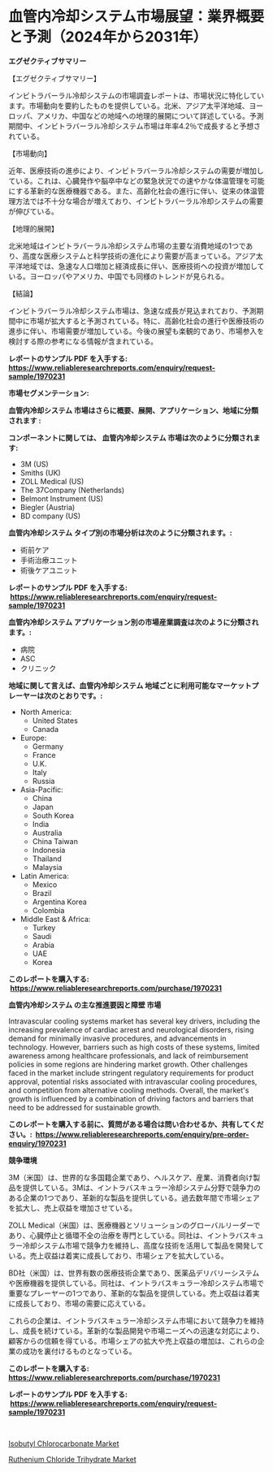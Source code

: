 <p><h1>血管内冷却システム市場展望：業界概要と予測（2024年から2031年）</h1></p><p><strong>エグゼクティブサマリー</strong></p>
<p><p>【エグゼクティブサマリー】</p><p>インビトラバーラル冷却システムの市場調査レポートは、市場状況に特化しています。市場動向を要約したものを提供している。北米、アジア太平洋地域、ヨーロッパ、アメリカ、中国などの地域への地理的展開について詳述している。予測期間中、インビトラバーラル冷却システム市場は年率4.2％で成長すると予想されている。</p><p>【市場動向】</p><p>近年、医療技術の進歩により、インビトラバーラル冷却システムの需要が増加している。これは、心臓発作や脳卒中などの緊急状況での速やかな体温管理を可能にする革新的な医療機器である。また、高齢化社会の進行に伴い、従来の体温管理方法では不十分な場合が増えており、インビトラバーラル冷却システムの需要が伸びている。</p><p>【地理的展開】</p><p>北米地域はインビトラバーラル冷却システム市場の主要な消費地域の1つであり、高度な医療システムと科学技術の進化により需要が高まっている。アジア太平洋地域では、急速な人口増加と経済成長に伴い、医療技術への投資が増加している。ヨーロッパやアメリカ、中国でも同様のトレンドが見られる。</p><p>【結論】</p><p>インビトラバーラル冷却システム市場は、急速な成長が見込まれており、予測期間中に市場が拡大すると予測されている。特に、高齢化社会の進行や医療技術の進歩に伴い、市場需要が増加している。今後の展望も楽観的であり、市場参入を検討する際の参考になる情報が含まれている。</p></p>
<p><strong>レポートのサンプル PDF を入手する: <a href="https://www.reliableresearchreports.com/enquiry/request-sample/1970231">https://www.reliableresearchreports.com/enquiry/request-sample/1970231</a></strong></p>
<p><strong>市場セグメンテーション:</strong></p>
<p><strong> 血管内冷却システム 市場はさらに概要、展開、アプリケーション、地域に分類されます :</strong></p>
<p><strong>コンポーネントに関しては、 血管内冷却システム 市場は次のように分類されます: &nbsp;</strong></p>
<p><ul><li>3M (US)</li><li>Smiths (UK)</li><li>ZOLL Medical (US)</li><li>The 37Company (Netherlands)</li><li>Belmont Instrument (US)</li><li>Biegler (Austria)</li><li>BD company (US)</li></ul></p>
<p><strong> 血管内冷却システム タイプ別の市場分析は次のように分類されます。:</strong></p>
<p><ul><li>術前ケア</li><li>手術治療ユニット</li><li>術後ケアユニット</li></ul></p>
<p><strong>レポートのサンプル PDF を入手する: &nbsp;<a href="https://www.reliableresearchreports.com/enquiry/request-sample/1970231">https://www.reliableresearchreports.com/enquiry/request-sample/1970231</a></strong></p>
<p><strong> 血管内冷却システム アプリケーション別の市場産業調査は次のように分類されます。:</strong></p>
<p><ul><li>病院</li><li>ASC</li><li>クリニック</li></ul></p>
<p><strong>地域に関して言えば、血管内冷却システム 地域ごとに利用可能なマーケットプレーヤーは次のとおりです。:</strong></p>
<p><ul>
    <li>
        North America:
        <ul>
            <li>United States</li>
            <li>Canada</li>
        </ul>
    </li>
    <li>
        Europe:
        <ul>
            <li>Germany</li>
            <li>France</li>
            <li>U.K.</li>
            <li>Italy</li>
            <li>Russia</li>
        </ul>
    </li>
    <li>
        Asia-Pacific:
        <ul>
            <li>China</li>
            <li>Japan</li>
            <li>South Korea</li>
            <li>India</li>
            <li>Australia</li>
            <li>China Taiwan</li>
            <li>Indonesia</li>
            <li>Thailand</li>
            <li>Malaysia</li>
        </ul>
    </li>
    <li>
        Latin America:
        <ul>
            <li>Mexico</li>
            <li>Brazil</li>
            <li>Argentina Korea</li>
            <li>Colombia</li>
        </ul>
    </li>
    <li>
        Middle East & Africa:
        <ul>
            <li>Turkey</li>
            <li>Saudi</li>
            <li>Arabia</li>
            <li>UAE</li>
            <li>Korea</li>
        </ul>
    </li>
    </ul></p>
<p><strong>このレポートを購入する: &nbsp;<a href="https://www.reliableresearchreports.com/purchase/1970231">https://www.reliableresearchreports.com/purchase/1970231</a></strong></p>
<p><strong>血管内冷却システム の主な推進要因と障壁 市場</strong></p>
<p><p>Intravascular cooling systems market has several key drivers, including the increasing prevalence of cardiac arrest and neurological disorders, rising demand for minimally invasive procedures, and advancements in technology. However, barriers such as high costs of these systems, limited awareness among healthcare professionals, and lack of reimbursement policies in some regions are hindering market growth. Other challenges faced in the market include stringent regulatory requirements for product approval, potential risks associated with intravascular cooling procedures, and competition from alternative cooling methods. Overall, the market's growth is influenced by a combination of driving factors and barriers that need to be addressed for sustainable growth.</p></p>
<p><strong>このレポートを購入する前に、質問がある場合は問い合わせるか、共有してください。:&nbsp; <a href="https://www.reliableresearchreports.com/enquiry/pre-order-enquiry/1970231">https://www.reliableresearchreports.com/enquiry/pre-order-enquiry/1970231</a></strong></p>
<p><strong>競争環境</strong></p>
<p><p>3M（米国）は、世界的な多国籍企業であり、ヘルスケア、産業、消費者向け製品を提供している。3Mは、イントラバスキュラー冷却システム分野で競争力のある企業の1つであり、革新的な製品を提供している。過去数年間で市場シェアを拡大し、売上収益を増加させている。</p><p>ZOLL Medical（米国）は、医療機器とソリューションのグローバルリーダーであり、心臓停止と循環不全の治療を専門としている。同社は、イントラバスキュラー冷却システム市場で競争力を維持し、高度な技術を活用して製品を開発している。売上収益は着実に成長しており、市場シェアを拡大している。</p><p>BD社（米国）は、世界有数の医療技術企業であり、医薬品デリバリーシステムや医療機器を提供している。同社は、イントラバスキュラー冷却システム市場で重要なプレーヤーの1つであり、革新的な製品を提供している。売上収益は着実に成長しており、市場の需要に応えている。</p><p>これらの企業は、イントラバスキュラー冷却システム市場において競争力を維持し、成長を続けている。革新的な製品開発や市場ニーズへの迅速な対応により、顧客からの信頼を得ている。市場シェアの拡大や売上収益の増加は、これらの企業の成功を裏付けるものとなっている。</p></p>
<p><strong>このレポートを購入する: &nbsp; <a href="https://www.reliableresearchreports.com/purchase/1970231">https://www.reliableresearchreports.com/purchase/1970231</a></strong></p>
<p><strong>レポートのサンプル PDF を入手する: &nbsp;<a href="https://www.reliableresearchreports.com/enquiry/request-sample/1970231">https://www.reliableresearchreports.com/enquiry/request-sample/1970231</a></strong><strong></strong></p>
<p>&nbsp;</p>
<p><p><a href="https://cautious-neon-760.notion.site/Isobutyl-Chlorocarbonate-Market-Share-Market-New-Trends-Analysis-Report-By-Type-By-Application-B-a1a02279770147bd82e9af4ae434ecc5">Isobutyl Chlorocarbonate Market</a></p><p><a href="https://frill-swim-3cd.notion.site/Ruthenium-Chloride-Trihydrate-Market-A-Comprehensive-Report-of-its-Market-Share-Growth-Trends-202-bd7ee1ac33c04193b4bfd373e44963ed">Ruthenium Chloride Trihydrate Market</a></p></p>